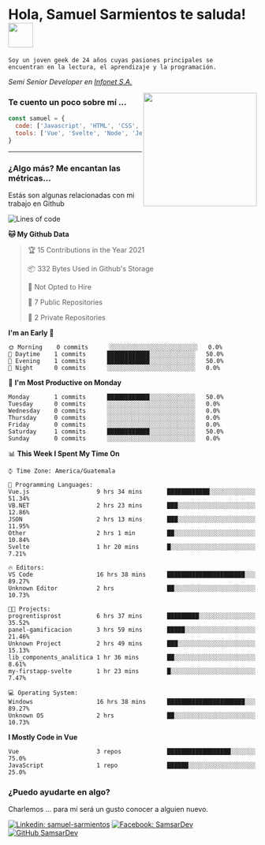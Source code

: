 <h1>Hola, Samuel Sarmientos te saluda! <img src="https://media.giphy.com/media/ZEOAnq3ockGojO0E7n/giphy.gif" width="50"></h1>
<code>Soy un joven geek de 24 años cuyas pasiones principales se
encuentran en la lectura, el aprendizaje y la programación.</code>
<br>
<p><em>Semi Senior Developer en <a href="https://www.progrentis.com/">Infonet S.A.</a>
</em></p>
<img align='right' src="https://media.giphy.com/media/du3J3cXyzhj75IOgvA/giphy.gif" width="230">

### Te cuento un poco sobre mí ...

```javascript
const samuel = {
  code: ['Javascript', 'HTML', 'CSS', 'SASS', 'Python', 'C#'],
  tools: ['Vue', 'Svelte', 'Node', 'Jest', 'Strapi']
}
```
---

### ¿Algo más? Me encantan las métricas...
Estás son algunas relacionadas con mi trabajo en Github

<!--START_SECTION:waka-->
![Lines of code](https://img.shields.io/badge/From%20Hello%20World%20I%27ve%20Written-273%20lines%20of%20code-blue)

**🐱 My Github Data** 

> 🏆 15 Contributions in the Year 2021
 > 
> 📦 332 Bytes Used in Github's Storage 
 > 
> 🚫 Not Opted to Hire
 > 
> 📜 7 Public Repositories 
 > 
> 🔑 2 Private Repositories  
 > 
**I'm an Early 🐤** 

```text
🌞 Morning    0 commits      ░░░░░░░░░░░░░░░░░░░░░░░░░   0.0% 
🌆 Daytime    1 commits      ████████████░░░░░░░░░░░░░   50.0% 
🌃 Evening    1 commits      ████████████░░░░░░░░░░░░░   50.0% 
🌙 Night      0 commits      ░░░░░░░░░░░░░░░░░░░░░░░░░   0.0%

```
📅 **I'm Most Productive on Monday** 

```text
Monday       1 commits      ████████████░░░░░░░░░░░░░   50.0% 
Tuesday      0 commits      ░░░░░░░░░░░░░░░░░░░░░░░░░   0.0% 
Wednesday    0 commits      ░░░░░░░░░░░░░░░░░░░░░░░░░   0.0% 
Thursday     0 commits      ░░░░░░░░░░░░░░░░░░░░░░░░░   0.0% 
Friday       0 commits      ░░░░░░░░░░░░░░░░░░░░░░░░░   0.0% 
Saturday     1 commits      ████████████░░░░░░░░░░░░░   50.0% 
Sunday       0 commits      ░░░░░░░░░░░░░░░░░░░░░░░░░   0.0%

```


📊 **This Week I Spent My Time On** 

```text
⌚︎ Time Zone: America/Guatemala

💬 Programming Languages: 
Vue.js                   9 hrs 34 mins       ████████████░░░░░░░░░░░░░   51.34% 
VB.NET                   2 hrs 23 mins       ███░░░░░░░░░░░░░░░░░░░░░░   12.86% 
JSON                     2 hrs 13 mins       ███░░░░░░░░░░░░░░░░░░░░░░   11.95% 
Other                    2 hrs 1 min         ██░░░░░░░░░░░░░░░░░░░░░░░   10.84% 
Svelte                   1 hr 20 mins        █░░░░░░░░░░░░░░░░░░░░░░░░   7.21%

🔥 Editors: 
VS Code                  16 hrs 38 mins      ██████████████████████░░░   89.27% 
Unknown Editor           2 hrs               ██░░░░░░░░░░░░░░░░░░░░░░░   10.73%

🐱‍💻 Projects: 
progrentisprost          6 hrs 37 mins       █████████░░░░░░░░░░░░░░░░   35.52% 
panel-gamificacion       3 hrs 59 mins       █████░░░░░░░░░░░░░░░░░░░░   21.46% 
Unknown Project          2 hrs 49 mins       ███░░░░░░░░░░░░░░░░░░░░░░   15.13% 
lib_components_analitica 1 hr 36 mins        ██░░░░░░░░░░░░░░░░░░░░░░░   8.61% 
my-firstapp-svelte       1 hr 23 mins        █░░░░░░░░░░░░░░░░░░░░░░░░   7.47%

💻 Operating System: 
Windows                  16 hrs 38 mins      ██████████████████████░░░   89.27% 
Unknown OS               2 hrs               ██░░░░░░░░░░░░░░░░░░░░░░░   10.73%

```

**I Mostly Code in Vue** 

```text
Vue                      3 repos             ██████████████████░░░░░░░   75.0% 
JavaScript               1 repo              ██████░░░░░░░░░░░░░░░░░░░   25.0%

```



<!--END_SECTION:waka-->

### ¿Puedo ayudarte en algo?
Charlemos ... para mí será un gusto conocer a alguien nuevo.

[![Linkedin: samuel-sarmientos](https://img.shields.io/badge/-Samuel%20Sarmientos-blue?style=flat-square&logo=Linkedin&logoColor=white)](https://www.linkedin.com/in/samuel-sarmientos)
[![Facebook: SamsarDev](https://img.shields.io/badge/-SamsarDev-white?style=flat-square&logo=Facebook)](https://www.facebook.com/Samsar.Dev)
[![GitHub SamsarDev](https://img.shields.io/github/followers/SamsarDev?label=follow&style=social)](https://github.com/SamsarDev)
